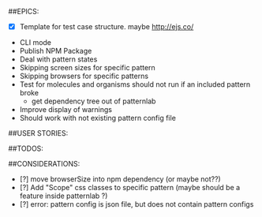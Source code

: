 ##EPICS:
* [x] Template for test case structure. maybe http://ejs.co/
* CLI mode
* Publish NPM Package
* Deal with pattern states
* Skipping screen sizes for specific pattern
* Skipping browsers for specific patterns
* Test for molecules and organisms should not run if an included pattern broke
    * get dependency tree out of patternlab
* Improve display of warnings
* Should work with not existing pattern config file

##USER STORIES: 

##TODOS:



##CONSIDERATIONS:
* [?] move browserSize into npm dependency (or maybe not??)
* [?] Add "Scope" css classes to specific pattern (maybe should be a feature inside patternlab ?)
* [?] error: pattern config is json file, but does not contain pattern configs